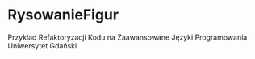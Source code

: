 # RysowanieFigur
Przykład Refaktoryzacji Kodu na Zaawansowane Języki Programowania Uniwersytet Gdański
